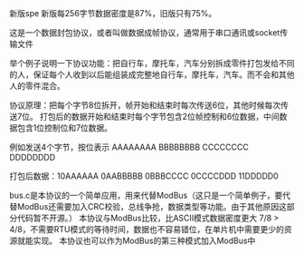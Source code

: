 新版spe
新版每256字节数据密度是87%，旧版只有75%。

这是一个数据封包协议，或者叫做数据成帧协议，通常用于串口通讯或socket传输文件

举个例子说明一下协议功能：把自行车，摩托车，汽车分别拆成零件打包发给不同的人，保证每个人收到以后能组装成完整地自行车，摩托车，汽车。而不会和其他人的零件混合。

协议原理：把每个字节8位拆开，帧开始和结束时每次传送6位，其他时候每次传送7位。
打包后的数据开始和结束时每个字节包含2位帧控制和6位数据，中间数据包含1位控制位和7位数据。

例如发送4个字节，按位表示 AAAAAAAA BBBBBBBB CCCCCCCC DDDDDDDD

打包后数据：10AAAAAA 0AABBBBB 0BBBCCCC 0CCCCDDD 11DDDDD0

bus.c是本协议的一个简单应用，用来代替ModBus（这只是一个简单例子，要代替ModBus还需要加入CRC校验，总线争抢，数据类型等功能。由于其他原因这部分代码暂不开源。）
本协议与ModBus比较，比ASCII模式数据密度更大 7/8 > 4/8，不需要RTU模式的等待时间，数据也不容易错位，在单片机中需要更少的资源就能实现。
本协议也可以作为ModBus的第三种模式加入ModBus中
